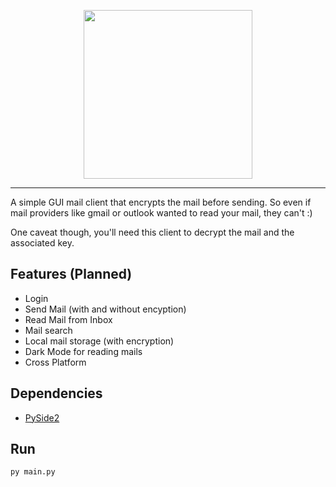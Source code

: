<p align="center">
  <img src="https://github.com/sz47/NexMail/blob/main/images/nexmail_main.png" align="center" width="270"> 
</p>

-----

A simple GUI mail client that encrypts the mail before sending. So even if mail providers like gmail or outlook wanted to read your mail, they can't :)

One caveat though, you'll need this client to decrypt the mail and the associated key.

## Features (Planned)

+ Login
+ Send Mail (with and without encyption)
+ Read Mail from Inbox
+ Mail search
+ Local mail storage (with encryption)
+ Dark Mode for reading mails
+ Cross Platform

## Dependencies

+ [PySide2](https://pypi.org/project/PySide2/)

## Run

```
py main.py
```
